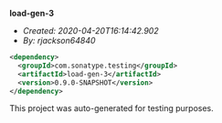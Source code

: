 **load-gen-3**
+ _Created: 2020-04-20T16:14:42.902_
+ _By: rjackson64840_

```xml
<dependency>
  <groupId>com.sonatype.testing</groupId>
  <artifactId>load-gen-3</artifactId>
  <version>0.9.0-SNAPSHOT</version>
</dependency>
```

This project was auto-generated for testing purposes.

